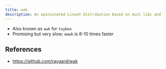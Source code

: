 ```yaml
---
title: wak
description: An opinionated Linux® distribution based on musl libc and toybox
---
```


- Also known as `awk` for `toybox`
- Promising but very slow; `mawk` is 8-10 times faster

## References
- https://github.com/raygard/wak
